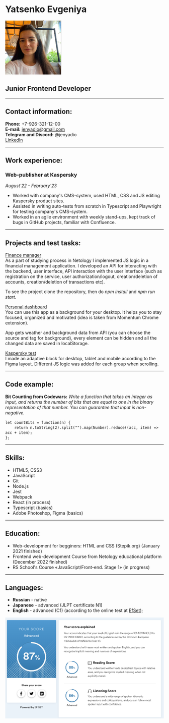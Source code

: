 # **Yatsenko Evgeniya** 
![photo Yatsenko](/img/Yatsenko.png)
## **Junior Frontend Developer**
*****
## **Contact information:**

**Phone:** +7-926-321-12-00  
**E-mail:** jenyadio@gmail.com  
**Telegram and Discord:** @jenyadio  
[LinkedIn](https://www.linkedin.com/in/evgeniya-yatsenko-839731a2/)  

***
## **Work experience**:
### Web-publisher at Kaspersky
_August'22 - February'23_  
* Worked with company's CMS-system, used HTML, CSS and JS editing Kaspersky product sites.
* Assisted in writing auto-tests from scratch in Typescript and Playwright for testing company's CMS-system.
* Worked in an agile environment with weekly stand-ups, kept track of bugs in GitHub projects, familiar with Confluence.  

****  
## **Projects and test tasks**:

[Finance manager](https://github.com/Jenyadio/bhj-diploma)  
As a part of studying process in Netology I implemented JS logic in a financial management application. I developed an API for interacting with the backend, user interface, API interaction with the user interface (such as registration on the service, user authorization/logout, creation/deletion of accounts, creation/deletion of transactions etc).

To see the project clone the repository, then do _npm install_ and _npm run start_.

[Personal dashboard](https://jenyadio-momentum.netlify.app/)  
You can use this app as a background for your desktop. It helps you to stay focused, organized and motivated (idea is taken from Momentum Chrome extension).

App gets weather and background data from API (you can choose the source and tag for background), every element can be hidden and all the changed data are saved in localStorage. 

[Kaspersky test](https://github.com/Jenyadio/Kaspersky-test)  
I made an adaptive block for desktop, tablet and mobile according to the Figma layout. Different JS logic was added for each group when scrolling.  

****
## **Code example**:  
**Bit Counting from Codewars:** _Write a function that takes an integer as input, and returns the number of bits that are equal to one in the binary representation of that number. You can guarantee that input is non-negative._  

```
let countBits = function(n) { 
    return n.toString(2).split("").map(Number).reduce((acc, item) => acc + item);
};
```  

***
## **Skills**:
* HTML5, CSS3  
* JavaScript  
* Git
* Node.js
* Jest
* Webpack
* React (in process)
* Typescript (basics)
* Adobe Photoshop, Figma (basics)  

****
## **Education**:

* Web-development for begginers: HTML and CSS (Stepik.org) (January 2021 finished)
* Frontend web-development Course from Netology educational platform (December 2022 finished)
* RS School's Course «JavaScript/Front-end. Stage 1» (in progress)  

****
## **Languages**:

* **Russian** - native
* **Japanese** - advanced (JLPT certificate N1)
* **English** - advanced (C1) (according to the online test at [EfSet](www.efset.org));

![English scores](/img/English_score.png)